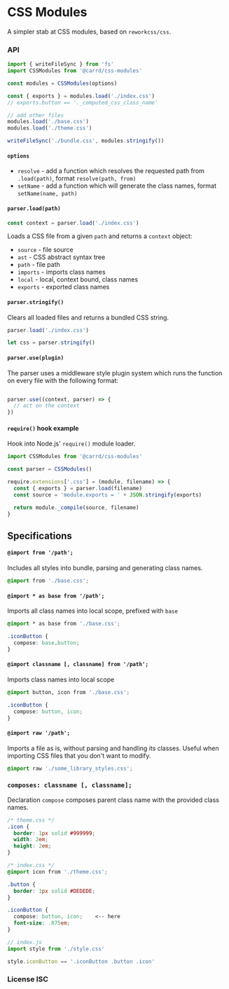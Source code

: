 # CSS Modules

A simpler stab at CSS modules, based on `reworkcss/css`.


### API

```js
import { writeFileSync } from 'fs'
import CSSModules from '@carrd/css-modules'

const modules = CSSModules(options)

const { exports } = modules.load('./index.css')
// exports.button == '._computed_css_class_name'

// add other files
modules.load('./base.css')
modules.load('./theme.css')

writeFileSync('./bundle.css', modules.stringify())
```


#### `options`

- `resolve` - add a function which resolves the requested path from `.load(path)`, format `resolve(path, from)`
- `setName` - add a function which will generate the class names, format `setName(name, path)` 


#### `parser.load(path)`

```js
const context = parser.load('./index.css')
```

Loads a CSS file from a given `path` and returns a `context` object:

- `source` - file source
- `ast` - CSS abstract syntax tree
- `path` - file path
- `imports` - imports class names
- `local` - local, context bound, class names
- `exports` - exported class names


#### `parser.stringify()`

Clears all loaded files and returns a bundled CSS string.

```js
parser.load('./index.css')

let css = parser.stringify()
```


#### `parser.use(plugin)`

The parser uses a middleware style plugin system which runs the function on every file with the following format:

```js

parser.use((context, parser) => {
  // act on the context
})
```



#### `require()` hook example

Hook into Node.js' `require()` module loader.

```js
import CSSModules from '@carrd/css-modules'

const parser = CSSModules()

require.extensions['.css'] = (module, filename) => {
  const { exports } = parser.load(filename)
  const source = 'module.exports = ' + JSON.stringify(exports)

  return module._compile(source, filename)
}
```


## Specifications


#### `@import from '/path';`

Includes all styles into bundle, parsing and generating class names.

```css
@import from './base.css';
```


#### `@import * as base from '/path';`

Imports all class names into local scope, prefixed with `base`

```css
@import * as base from './base.css';

.iconButton {
  compose: base.button;
}
```


#### `@import classname [, classname] from '/path';`

Imports class names into local scope

```css
@import button, icon from './base.css';

.iconButton {
  compose: button, icon;
}
```


#### `@import raw '/path';`

Imports a file as is, without parsing and handling its classes. Useful when importing CSS files that you don't want to modify.

```css
@import raw './some_library_styles.css';
```


### `composes: classname [, classname];`

Declaration `compose` composes parent class name with the provided class names.

```css
/* theme.css */
.icon {
  border: 1px solid #999999;
  width: 2em;
  height: 2em;
}
```

```css
/* index.css */
@import icon from './theme.css';

.button {
  border: 1px solid #DEDEDE;
}

.iconButton {
  compose: button, icon;    <-- here
  font-size: .875em;
}
```

```js
// index.js
import style from './style.css'

style.iconButton == '.iconButton .button .icon'
```


### License ISC